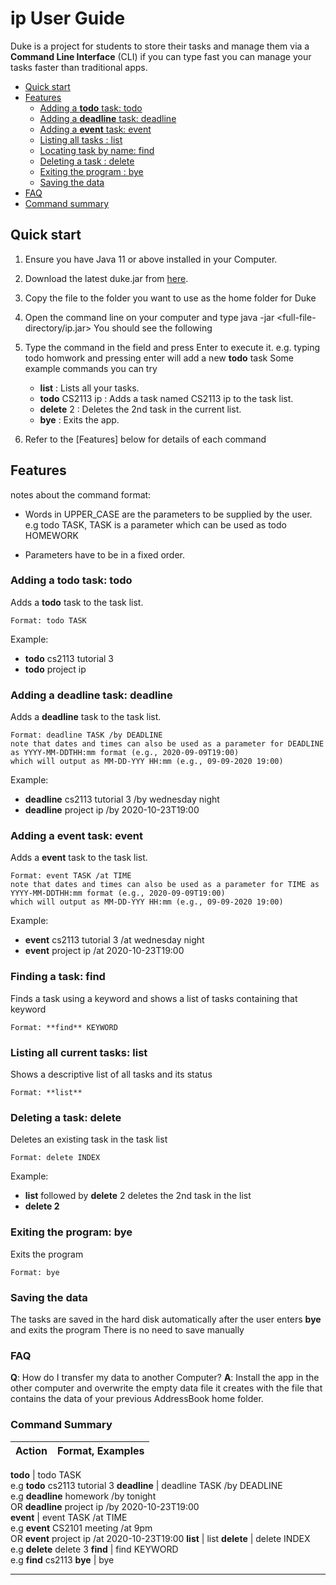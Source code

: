 # ip User Guide
Duke is a project for students to store their tasks and manage them via a **Command Line Interface**
(CLI) if you can type fast you can manage your tasks faster than traditional apps.
 * [Quick start](#quickStart)
 * [Features](#features)
    * [Adding a **todo** task: todo](#todo)
    * [Adding a **deadline** task: deadline](#deadline)
    * [Adding a **event** task: event](#event)
    * [Listing all tasks : list](#list)
    * [Locating task by name: find](#find)
    * [Deleting a task : delete](#delete)
    * [Exiting the program : bye](#bye)
    * [Saving the data](#save)
 * [FAQ](#faq)
 * [Command summary](#commandSummmary)

<a name="quickStart"></a>    
## Quick start
1. Ensure you have Java 11 or above installed in your Computer.

2. Download the latest duke.jar from [here](https://github.com/chewyang/ip/releases).

3. Copy the file to the folder you want to use as the home folder for Duke

4. Open the command line on your computer and type java -jar <full-file-directory/ip.jar>
   You should see the following
   
5. Type the command in the field and press Enter to execute it. e.g. typing todo homwork and pressing enter will add a new **todo** task
   Some example commands you can try
   * **list** : Lists all your tasks.
   * **todo** CS2113 ip : Adds a task named CS2113 ip to the task list.
   * **delete** 2 : Deletes the 2nd task in the current list.
   * **bye** : Exits the app.
   
6. Refer to the [Features] below for details of each command

<a name="features"></a> 

## Features
notes about the command format:
* Words in UPPER_CASE are the parameters to be supplied by the user.
  e.g todo TASK, TASK is a parameter which can be used as todo HOMEWORK

* Parameters have to be in a fixed order.
<a name="todo"></a> 

### Adding a **todo** task: **todo**
Adds a **todo** task to the task list.

    Format: todo TASK

Example: 
* **todo** cs2113 tutorial 3
* **todo** project ip 
<a name="deadline"></a> 

### Adding a **deadline** task: **deadline**             
Adds a **deadline** task to the task list.
                    
    Format: deadline TASK /by DEADLINE
    note that dates and times can also be used as a parameter for DEADLINE as YYYY-MM-DDTHH:mm format (e.g., 2020-09-09T19:00)
    which will output as MM-DD-YYY HH:mm (e.g., 09-09-2020 19:00)              
                                         
Example:                                 
* **deadline** cs2113 tutorial 3 /by wednesday night            
* **deadline** project ip /by 2020-10-23T19:00                 
   <a name="abcd"></a>

<a name="event"></a> 
### Adding a **event** task: **event**                                                                                                 
Adds a **event** task to the task list.                                                                                     
                                                                                                                              
    Format: event TASK /at TIME                                                                                        
    note that dates and times can also be used as a parameter for TIME as YYYY-MM-DDTHH:mm format (e.g., 2020-09-09T19:00)
    which will output as MM-DD-YYY HH:mm (e.g., 09-09-2020 19:00)                                                             
                                                                                                                              
Example:                                                                                                                      
* **event** cs2113 tutorial 3 /at wednesday night                                                                          
* **event** project ip /at 2020-10-23T19:00                                                                                
<a name="find"></a>                                                                                                                               
### Finding a task: **find**
Finds a task using a keyword and shows a list of tasks containing that keyword

    Format: **find** KEYWORD

<a name="list"></a> 
### Listing all current tasks: **list**
Shows a descriptive list of all tasks and its status

    Format: **list**

 <a name="delete"></a>    
### Deleting a task: **delete**
Deletes an existing task in the task list

    Format: delete INDEX

Example:
* **list** followed by **delete** 2 deletes the 2nd task in the list
* **delete 2**
<a name="bye"></a> 
### Exiting the program: **bye**
Exits the program

    Format: bye

<a name="save"></a> 
### Saving the data
The tasks are saved in the hard disk automatically after the user enters **bye** and exits the program
There is no need to save manually
<a name="faq"></a> 
### FAQ
**Q**: How do I transfer my data to another Computer?
**A**: Install the app in the other computer and overwrite the empty data file it creates with the file that contains the data of your previous AddressBook home folder.

<a name="commandSummary"></a> 
### Command Summary
Action | Format, Examples
------------ | -------------

**todo** | todo TASK <br/> e.g **todo** cs2113 tutorial 3
**deadline** | deadline TASK /by DEADLINE <br/> e.g **deadline** homework /by tonight <br/> OR **deadline** project ip /by 2020-10-23T19:00  
**event** | event TASK /at TIME <br/> e.g **event** CS2101 meeting /at 9pm <br/> OR **event** project ip /at 2020-10-23T19:00
**list** | list 
**delete** | delete INDEX <br/> e.g **delete** delete 3
**find** | find KEYWORD <br/> e.g **find** cs2113
**bye** | bye

------------------




















